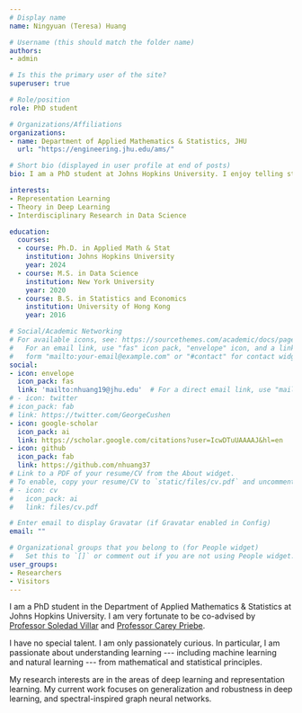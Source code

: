 ```yaml
---
# Display name
name: Ningyuan (Teresa) Huang

# Username (this should match the folder name)
authors:
- admin

# Is this the primary user of the site?
superuser: true

# Role/position
role: PhD student 

# Organizations/Affiliations
organizations:
- name: Department of Applied Mathematics & Statistics, JHU
  url: "https://engineering.jhu.edu/ams/"

# Short bio (displayed in user profile at end of posts)
bio: I am a PhD student at Johns Hopkins University. I enjoy telling stories with visualizations and using data science for social good.

interests:
- Representation Learning
- Theory in Deep Learning
- Interdisciplinary Research in Data Science

education:
  courses:
  - course: Ph.D. in Applied Math & Stat
    institution: Johns Hopkins University
    year: 2024
  - course: M.S. in Data Science
    institution: New York University
    year: 2020
  - course: B.S. in Statistics and Economics
    institution: University of Hong Kong
    year: 2016

# Social/Academic Networking
# For available icons, see: https://sourcethemes.com/academic/docs/page-builder/#icons
#   For an email link, use "fas" icon pack, "envelope" icon, and a link in the
#   form "mailto:your-email@example.com" or "#contact" for contact widget.
social:
- icon: envelope
  icon_pack: fas
  link: 'mailto:nhuang19@jhu.edu'  # For a direct email link, use "mailto:test@example.org".
# - icon: twitter
# icon_pack: fab
# link: https://twitter.com/GeorgeCushen
- icon: google-scholar
  icon_pack: ai
  link: https://scholar.google.com/citations?user=IcwDTuUAAAAJ&hl=en
- icon: github
  icon_pack: fab
  link: https://github.com/nhuang37
# Link to a PDF of your resume/CV from the About widget.
# To enable, copy your resume/CV to `static/files/cv.pdf` and uncomment the lines below.
# - icon: cv
#   icon_pack: ai
#   link: files/cv.pdf

# Enter email to display Gravatar (if Gravatar enabled in Config)
email: ""

# Organizational groups that you belong to (for People widget)
#   Set this to `[]` or comment out if you are not using People widget.
user_groups:
- Researchers
- Visitors
---
```


I am a PhD student in the Department of Applied Mathematics & Statistics at Johns Hopkins University. I am very fortunate to be co-advised by [Professor Soledad Villar](https://www.ams.jhu.edu/villar/) and [Professor Carey Priebe](https://www.ams.jhu.edu/~priebe/).

I have no special talent. I am only passionately curious. In particular, I am passionate about understanding learning --- including machine learning and natural learning --- from mathematical and statistical principles. 

My research interests are in the areas of deep learning and representation learning. My current work focuses on generalization and robustness in deep learning, and spectral-inspired graph neural networks. 
